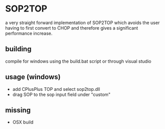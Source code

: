 # SOP2TOP

a very straight forward implementation of SOP2TOP which avoids the user having to first convert to CHOP and therefore gives a significant performance increase.

## building

compile for windows using the build.bat script or through visual studio

## usage (windows)

- add CPlusPlus TOP and select sop2top.dll
- drag SOP to the sop input field under "custom" 

## missing
- OSX build
